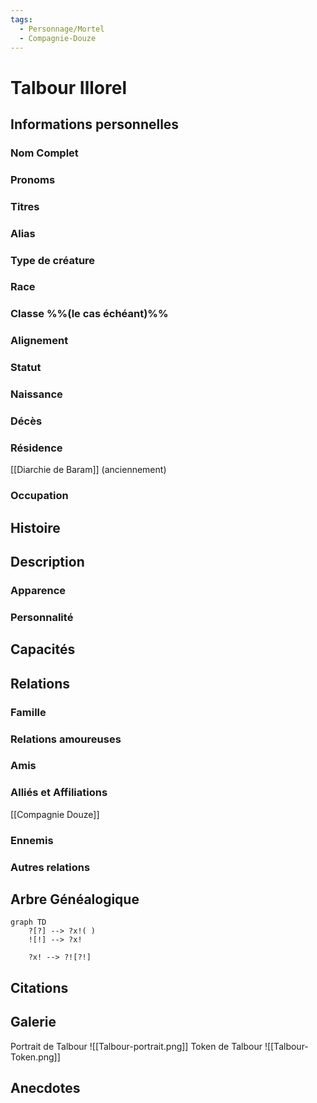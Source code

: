```yaml
---
tags:
  - Personnage/Mortel
  - Compagnie-Douze
---
```

# Talbour Illorel

## Informations personnelles
### Nom Complet
### Pronoms
### Titres
### Alias
### Type de créature
### Race
### Classe %%(le cas échéant)%%
### Alignement
### Statut
### Naissance
### Décès
### Résidence
[[Diarchie de Baram]] (anciennement)
### Occupation

## Histoire

## Description
### Apparence

### Personnalité

## Capacités

## Relations
### Famille
### Relations amoureuses
### Amis
### Alliés et Affiliations
[[Compagnie Douze]]
### Ennemis
### Autres relations

## Arbre Généalogique
```mermaid
graph TD
    ?[?] --> ?x!( )
    ![!] --> ?x!

    ?x! --> ?![?!]
```

## Citations

## Galerie

Portrait de Talbour
![[Talbour-portrait.png]]
Token de Talbour
![[Talbour-Token.png]]

## Anecdotes
